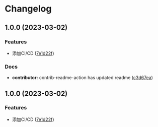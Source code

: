# Changelog

## 1.0.0 (2023-03-02)


### Features

* 添加CI/CD ([7e1d22f](https://github.com/mason369/CRM-Vue/commit/7e1d22fd90a7ddcb79a47dba31db1219fd02aa3f))


### Docs

* **contributor:** contrib-readme-action has updated readme ([c3d67ea](https://github.com/mason369/CRM-Vue/commit/c3d67ea44deeee5fdacfd8cc8d603a54668cc46b))

## 1.0.0 (2023-03-02)


### Features

* 添加CI/CD ([7e1d22f](https://github.com/mason369/CRM-Vue/commit/7e1d22fd90a7ddcb79a47dba31db1219fd02aa3f))
